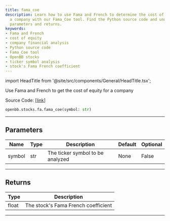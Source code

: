 ```yaml
---
title: fama_coe
description: Learn how to use Fama and French to determine the cost of equity for
  a company with our Fama_Coe tool. Find the Python source code and understand its
  parameters and returns.
keywords:
- Fama and French
- cost of equity
- company financial analysis
- Python source code
- Fama_Coe tool
- OpenBB stocks
- ticker symbol analysis
- stock's Fama French coefficient
---
```


import HeadTitle from '@site/src/components/General/HeadTitle.tsx';

<HeadTitle title="stocks.fa.fama_coe - Reference | OpenBB SDK Docs" />

Use Fama and French to get the cost of equity for a company

Source Code: [[link](https://github.com/OpenBB-finance/OpenBB/tree/main/openbb_terminal/stocks/fundamental_analysis/dcf_model.py#L300)]

```python
openbb.stocks.fa.fama_coe(symbol: str)
```

---

## Parameters

| Name | Type | Description | Default | Optional |
| ---- | ---- | ----------- | ------- | -------- |
| symbol | str | The ticker symbol to be analyzed | None | False |


---

## Returns

| Type | Description |
| ---- | ----------- |
| float | The stock's Fama French coefficient |
---
